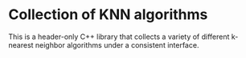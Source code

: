 # Collection of KNN algorithms

This is a header-only C++ library that collects a variety of different k-nearest neighbor algorithms under a consistent interface.

